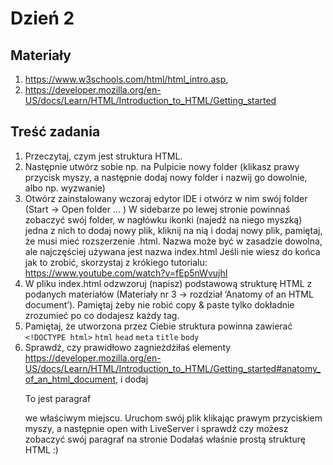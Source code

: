 # Dzień 2

## Materiały

1. https://www.w3schools.com/html/html_intro.asp,
2. https://developer.mozilla.org/en-US/docs/Learn/HTML/Introduction_to_HTML/Getting_started

## Treść zadania

1. Przeczytaj, czym jest struktura HTML.
2. Następnie utwórz sobie np. na Pulpicie nowy folder (klikasz prawy przycisk myszy, a następnie dodaj nowy folder i nazwij go dowolnie, albo np. wyzwanie)
3. Otwórz zainstalowany wczoraj edytor IDE i otwórz w nim swój folder (Start -> Open folder … )
   W sidebarze po lewej stronie powinnaś zobaczyć swój folder, w nagłówku ikonki (najedź na niego myszką) jedna z nich to dodaj nowy plik, kliknij na nią i dodaj nowy plik, pamiętaj, że musi mieć rozszerzenie .html. Nazwa może być w zasadzie dowolna, ale najczęściej używana jest nazwa index.html
   Jeśli nie wiesz do końca jak to zrobić, skorzystaj z krókiego tutorialu: https://www.youtube.com/watch?v=fEp5nWvujhI 
4. W pliku index.html odzwzoruj (napisz) podstawową strukturę HTML z podanych materiałów (Materiały nr 3 -> rozdział ‘Anatomy of an HTML document’). Pamiętaj żeby nie robić copy & paste tylko dokładnie zrozumieć po co dodajesz każdy tag.  
5. Pamiętaj, że utworzona przez Ciebie struktura powinna zawierać
    `<!DOCTYPE html>` `html` `head` `meta` `title` `body`
6. Sprawdź, czy prawidłowo zagnieżdżiłaś elementy https://developer.mozilla.org/en-US/docs/Learn/HTML/Introduction_to_HTML/Getting_started#anatomy_of_an_html_document, i dodaj <p> To jest paragraf </p> we właściwym miejscu. Uruchom swój plik klikając prawym przyciskiem myszy, a następnie open with LiveServer i sprawdź czy możesz zobaczyć swój paragraf na stronie
   Dodałaś właśnie prostą strukturę HTML :) 


